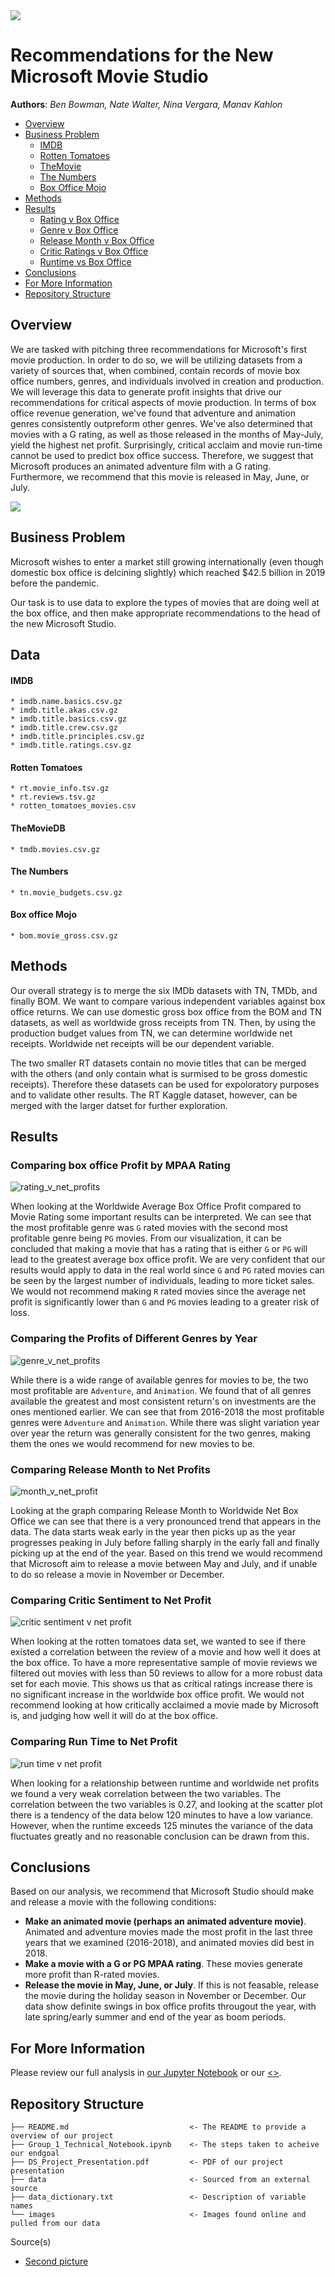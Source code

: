 <img src="./images/film_strip_img.jpg">


# Recommendations for the New Microsoft Movie Studio

**Authors**: *Ben Bowman, Nate Walter, Nina Vergara, Manav Kahlon*

- [Overview](#Overview)
- [Business Problem](#Business-Problem)
   - [IMDB](#IMDB)
   - [Rotten Tomatoes](#Rotten-Tomatoes)
   - [TheMovie](#TheMovieDB)
   - [The Numbers](#The-Numbers)
   - [Box Office Mojo](#Box-Office-Mojo)
- [Methods](#Methods)
- [Results](#Results)
    - [Rating v Box Office](#Comparing-box-office-Profit-by-MPAA-Rating)
    - [Genre v Box Office](#Comparing-the-Profits-of-Different-Genres-by-Year)
    - [Release Month v Box Office](#Comparing-Release-Month-to-Net-Profits)
    - [Critic Ratings v Box Office](#Comparing-Critic-Sentiment-to-Net-Profit)
    - [Runtime vs Box Office](#Comparing-Run-Time-to-Net-Profit)
- [Conclusions](#Conclusions)
- [For More Information](#For-More-Information)
- [Repository Structure](#Repository-Structure)


## Overview

   We are tasked with pitching three recommendations for Microsoft's first movie production. In order to do so, we will be utilizing datasets from a variety of sources that, when combined, contain records of movie box office numbers, genres, and individuals involved in creation and production. We will leverage this data to generate profit insights that drive our recommendations for critical aspects of movie production. In terms of box office revenue generation, we've found that adventure and animation genres consistently outpreform other genres. We've also determined that movies with a G rating, as well as those released in the months of May-July, yield the highest net profit. Surprisingly, critical acclaim and movie run-time cannot be used to predict box office success. Therefore, we suggest that Microsoft produces an animated adventure film with a G rating. Furthermore, we recommend that this movie is released in May, June, or July. 

<img src="./images/film_guys.jpg">

## Business Problem

Microsoft wishes to enter a market still growing internationally (even though domestic box office is delcining slightly) which reached $42.5 billion in 2019 before the pandemic.

Our task is to use data to explore the types of movies that are doing well at the box office, and then make appropriate recommendations to the head of the new Microsoft Studio.


## Data

#### IMDB
    * imdb.name.basics.csv.gz
    * imdb.title.akas.csv.gz
    * imdb.title.basics.csv.gz
    * imdb.title.crew.csv.gz
    * imdb.title.principles.csv.gz
    * imdb.title.ratings.csv.gz

#### Rotten Tomatoes
    * rt.movie_info.tsv.gz
    * rt.reviews.tsv.gz
    * rotten_tomatoes_movies.csv

#### TheMovieDB
    * tmdb.movies.csv.gz
    
#### The Numbers
    * tn.movie_budgets.csv.gz
    
#### Box office Mojo
    * bom.movie_gross.csv.gz


## Methods

Our overall strategy is to merge the six IMDb datasets with TN, TMDb, and finally BOM. We want to compare various independent variables against box office returns. We can use domestic gross box office from the BOM and TN datasets, as well as worldwide gross receipts from TN. Then, by using the production budget values from TN, we can determine worldwide net receipts. Worldwide net receipts will be our dependent variable.

The two smaller RT datasets contain no movie titles that can be merged with the others (and only contain what is surmised to be gross domestic receipts). Therefore these datasets can be used for expoloratory purposes and to validate other results. The RT Kaggle dataset, however, can be merged with the larger datset for further exploration.

## Results

### Comparing box office Profit by MPAA Rating
![rating_v_net_profits](./images/rating_v_wwnetprofits.png)

When looking at the Worldwide Average Box Office Profit compared to Movie Rating some important results can be interpreted. We can see that the most profitable genre was `G` rated movies with the second most profitable genre being `PG` movies. From our visualization, it can be concluded that making a movie that has a rating that is either `G` or `PG` will lead to the greatest average box office profit. We are very confident that our results would apply to data in the real world since `G` and `PG` rated movies can be seen by the largest number of individuals, leading to more ticket sales. We would not recommend making `R` rated movies since the average net profit is significantly lower than `G` and `PG` movies leading to a greater risk of loss. 

### Comparing the Profits of Different Genres by Year
![genre_v_net_profits](./images/genre_v_profits_.png)

While there is a wide range of available genres for movies to be, the two most profitable are `Adventure`, and `Animation`. We found that of all genres available the greatest and most consistent return's on investments are the ones mentioned earlier. We can see that from 2016-2018 the most profitable genres were `Adventure` and `Animation`.  While there was slight variation year over year the return was generally consistent for the two genres, making them the ones we would recommend for new movies to be. 

### Comparing Release Month to Net Profits
![month_v_net_profit](./images/month_v_boxoffice.png)

Looking at the graph comparing Release Month to Worldwide Net Box Office we can see that there is a very pronounced trend that appears in the data. The data starts weak early in the year then picks up as the year progresses peaking in July before falling sharply in the early fall and finally picking up at the end of the year. Based on this trend we would recommend that Microsoft aim to release a movie between May and July, and if unable to do so release a movie in November or December. 

### Comparing Critic Sentiment to Net Profit
![critic sentiment v net profit](./images/box_office_by_critical_opinion.png)

When looking at the rotten tomatoes data set, we wanted to see if there existed a correlation between the review of a movie and how well it does at the box office. To have a more representative sample of movie reviews we filtered out movies with less than 50 reviews to allow for a more robust data set for each movie.  This shows us that as critical ratings increase there is no significant increase in the worldwide box office profit. We would not recommend looking at how critically acclaimed a movie made by Microsoft is, and judging how well it will do at the box office. 

### Comparing Run Time to Net Profit
![run time v net profit](images/runtime_vs_worldwide_net_profit.png)

When looking for a relationship between runtime and worldwide net profits we found a very weak correlation between the two variables. The correlation between the two variables is 0.27, and looking at the scatter plot there is a tendency of the data below 120 minutes to have a low variance. However, when the runtime exceeds 125 minutes the variance of the data fluctuates greatly and no reasonable conclusion can be drawn from this.

## Conclusions

Based on our analysis, we recommend that Microsoft Studio should make and release a movie with the following conditions:

* **Make an animated movie (perhaps an animated adventure movie)**. Animated and adventure movies made the most profit in the last three years that we examined (2016-2018), and animated movies did best in 2018.
* **Make a movie with a G or PG MPAA rating**. These movies generate more profit than R-rated movies.
* **Release the movie in May, June, or July**. If this is not feasable, release the movie during the holiday season in November or December. Our data show definite swings in box office profits througout the year, with late spring/early summer and end of the year as boom periods.


## For More Information

Please review our full analysis in [our Jupyter Notebook](./Group_1_Technical_Notebook.ipynb) or our [<>](./DS_Project_Presentation.pdf).


## Repository Structure

```
├── README.md                           <- The README to provide a overview of our project
├── Group_1_Technical_Notebook.ipynb    <- The steps taken to acheive our endgoal
├── DS_Project_Presentation.pdf         <- PDF of our project presentation
├── data                                <- Sourced from an external source
├── data_dictionary.txt                 <- Description of variable names
└── images                              <- Images found online and pulled from our data

```

Source(s)
* [Second picture](https://www.pexels.com/photo/photo-of-man-holding-camera-3062541/)
